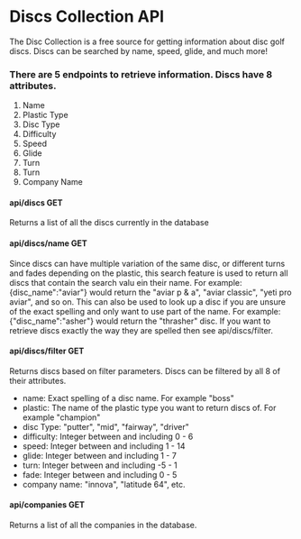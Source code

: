 # Discs Collection API

The Disc Collection is a free source for getting information about disc golf discs. Discs can be searched by name, speed, glide, and much more!

### There are 5 endpoints to retrieve information. Discs have 8 attributes.
1. Name
2. Plastic Type
3. Disc Type
4. Difficulty
5. Speed
6. Glide
7. Turn
8. Turn
9. Company Name


#### api/discs GET
Returns a list of all the discs currently in the database

#### api/discs/name GET
Since discs can have multiple variation of the same disc, or different turns and fades depending on the plastic, this search feature is used to return all discs that contain the search valu ein their name.
For example: {disc_name":"aviar"} would return the "aviar p & a", "aviar classic", "yeti pro aviar", and so on.
This can also be used to look up a disc if you are unsure of the exact spelling and only want to use part of the name.
For example: {"disc_name":"asher"} would return the "thrasher" disc.
If you want to retrieve discs exactly the way they are spelled then see api/discs/filter.

#### api/discs/filter GET
Returns discs based on filter parameters. Discs can be filtered by all 8 of their attributes.
- name: Exact spelling of a disc name. For example "boss"
- plastic: The name of the plastic type you want to return discs of. For example "champion"
- disc Type: "putter", "mid", "fairway", "driver"
- difficulty: Integer between and including 0 - 6
- speed: Integer between and including 1 - 14
- glide: Integer between and including 1 - 7
- turn: Integer between and including -5 - 1
- fade: Integer between and including 0 - 5
- company name: "innova", "latitude 64", etc.

#### api/companies GET
Returns a list of all the companies in the database.


